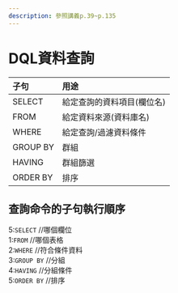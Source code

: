 ```yaml
---
description: 參照講義p.39~p.135
---
```


# DQL資料查詢

| 子句 | 用途 |
| :--- | :--- |
| SELECT | 給定查詢的資料項目\(欄位名\) |
| FROM | 給定資料來源\(資料庫名\) |
| WHERE | 給定查詢/過濾資料條件 |
| GROUP BY | 群組 |
| HAVING | 群組篩選 |
| ORDER BY | 排序 |

## 查詢命令的子句執行順序

5:`SELECT` //哪個欄位  
1:`FROM`  //哪個表格  
2:`WHERE`   //符合條件資料  
3:`GROUP BY`  //分組  
4:`HAVING`   //分組條件  
5:`ORDER BY`  //排序

